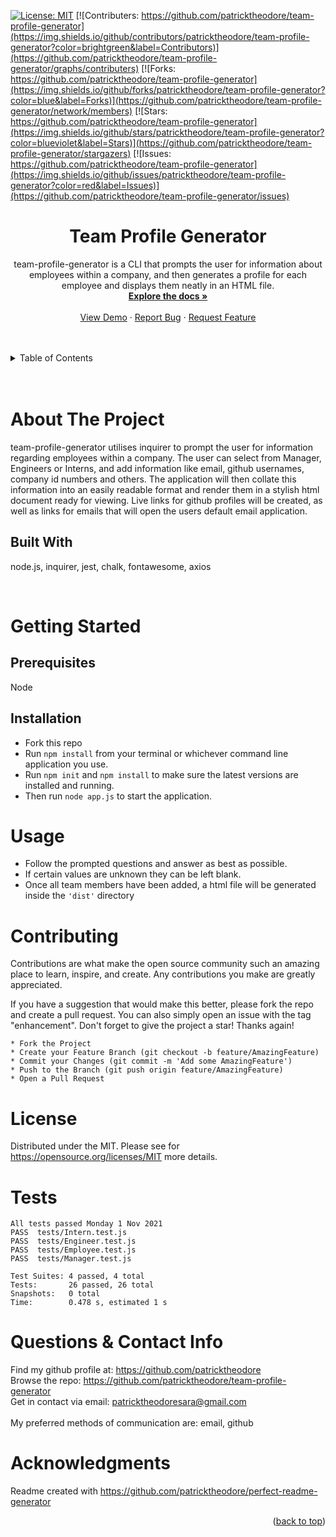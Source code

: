  
  [![License: MIT](https://img.shields.io/badge/License-MIT-yellow.svg)](https://opensource.org/licenses/MIT)
  [![Contributers: https://github.com/patricktheodore/team-profile-generator](https://img.shields.io/github/contributors/patricktheodore/team-profile-generator?color=brightgreen&label=Contributors)](https://github.com/patricktheodore/team-profile-generator/graphs/contributers) 
  [![Forks: https://github.com/patricktheodore/team-profile-generator](https://img.shields.io/github/forks/patricktheodore/team-profile-generator?color=blue&label=Forks)](https://github.com/patricktheodore/team-profile-generator/network/members) 
  [![Stars: https://github.com/patricktheodore/team-profile-generator](https://img.shields.io/github/stars/patricktheodore/team-profile-generator?color=blueviolet&label=Stars)](https://github.com/patricktheodore/team-profile-generator/stargazers)
  [![Issues: https://github.com/patricktheodore/team-profile-generator](https://img.shields.io/github/issues/patricktheodore/team-profile-generator?color=red&label=Issues)](https://github.com/patricktheodore/team-profile-generator/issues)

  <h1 align="center">Team Profile Generator</h3>
  
  <div>
    <p align="center">
      team-profile-generator is a CLI that prompts the user for information about employees within a company, and then generates a profile for each employee and displays them neatly in an HTML file. 
      <br />
      <a href="https://github.com/patricktheodore/team-profile-generator"><strong>Explore the docs »</strong></a>
      <br />
      <br />
      <a href="https://github.com/patricktheodore/team-profile-generator">View Demo</a>
      ·
      <a href="https://github.com/patricktheodore/team-profile-generator/issues">Report Bug</a>
      ·
      <a href="https://github.com/patricktheodore/team-profile-generator/issues">Request Feature</a>
    </p>
  </div>

  <br />
  <br />
  
  <!-- TABLE OF CONTENTS -->
  <details>
    <summary>Table of Contents</summary>
    <ul>
      <li>
        <a href="#about-the-project">About The Project</a>
        <ul>
          <li><a href="#built-with">Built With</a></li>
        </ul>
      </li>
      <li>
        <a href="#getting-started">Getting Started</a>
        <ul>
          <li><a href="#prerequisites">Prerequisites</a></li>
          <li><a href="#installation">Installation</a></li>
        </ul>
      </li>
      <li><a href="#usage">Usage</a></li>
      <li><a href="#contributing">Contributing</a></li>
      <li><a href="#license">License</a></li>
      <li><a href="#contact">Contact</a></li>
      <li><a href="#acknowledgments">Acknowledgments</a></li>
    </ul>
  </details>

  <br />
  <br />
  
  
  
  <!-- ABOUT THE PROJECT -->
  # About The Project
  team-profile-generator utilises inquirer to prompt the user for information regarding employees within a company. The user can select from Manager, Engineers or Interns, and add information like email, github usernames, company id numbers and others. The application will then collate this information into an easily readable format and render them in a stylish html document ready for viewing. Live links for github profiles will be created, as well as links for emails that will open the users default email application. 

  
  ## Built With
  node.js, inquirer, jest, chalk, fontawesome, axios


  
  
  <!-- GETTING STARTED -->
  <br />

  # Getting Started

  
  ## Prerequisites
  Node
  
  ## Installation
  * Fork this repo
  * Run <code>npm install</code> from your terminal or whichever command line application you use.
  * Run <code>npm init</code> and <code>npm install</code> to make sure the latest versions are installed and running. 
  * Then run <code>node app.js</code> to start the application.

  
  <!-- USAGE EXAMPLES -->
  # Usage
  * Follow the prompted questions and answer as best as possible. 
  * If certain values are unknown they can be left blank. 
  * Once all team members have been added, a html file will be generated inside the <code>'dist'</code> directory
  
  
  <!-- CONTRIBUTING -->
  # Contributing
  Contributions are what make the open source community such an amazing place to learn, inspire, and create. Any contributions you make are greatly appreciated.
    
  If you have a suggestion that would make this better, please fork the repo and create a pull request. You can also simply open an issue with the tag "enhancement". Don't forget to give the project a star! Thanks again!
    
    * Fork the Project
    * Create your Feature Branch (git checkout -b feature/AmazingFeature)
    * Commit your Changes (git commit -m 'Add some AmazingFeature')
    * Push to the Branch (git push origin feature/AmazingFeature)
    * Open a Pull Request
  
  
  <!-- LICENSE -->
  # License
  Distributed under the MIT. Please see for https://opensource.org/licenses/MIT more details. 

  
  <!-- TEST -->
  # Tests
  	All tests passed Monday 1 Nov 2021
	PASS  tests/Intern.test.js
 	PASS  tests/Engineer.test.js
 	PASS  tests/Employee.test.js
 	PASS  tests/Manager.test.js

	Test Suites: 4 passed, 4 total
	Tests:       26 passed, 26 total
	Snapshots:   0 total
	Time:        0.478 s, estimated 1 s
  
  
  <!-- QUESTIONS & CONTACT -->
  # Questions & Contact Info
  Find my github profile at: https://github.com/patricktheodore </br>
  Browse the repo: https://github.com/patricktheodore/team-profile-generator </br>
  Get in contact via email: patricktheodoresara@gmail.com 
  </br></br>
  My preferred methods of communication are: email, github
  
  
  <!-- ACKNOWLEDGMENTS -->
  # Acknowledgments


  Readme created with https://github.com/patricktheodore/perfect-readme-generator
  
  <p align="right">(<a href="#top">back to top</a>)</p>  
